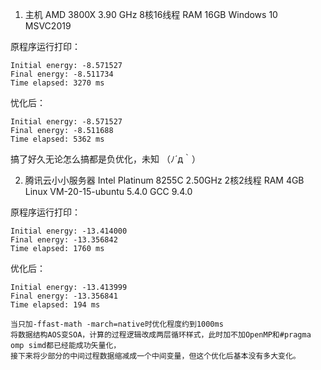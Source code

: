 1. 主机 AMD 3800X 3.90 GHz 8核16线程   RAM 16GB  Windows 10 MSVC2019

原程序运行打印：

    Initial energy: -8.571527
    Final energy: -8.511734
    Time elapsed: 3270 ms

忧化后：

    Initial energy: -8.571527
    Final energy: -8.511688
    Time elapsed: 5362 ms

搞了好久无论怎么搞都是负优化，未知 （ﾉ´д｀）


2. 腾讯云小小服务器 Intel Platinum 8255C 2.50GHz  2核2线程   RAM 4GB  Linux VM-20-15-ubuntu 5.4.0   GCC 9.4.0

原程序运行打印：

    Initial energy: -13.414000
    Final energy: -13.356842
    Time elapsed: 1760 ms

优化后：

    Initial energy: -13.413999
    Final energy: -13.356841
    Time elapsed: 194 ms

```
当只加-ffast-math -march=native时优化程度约到1000ms
将数据结构AOS变SOA，计算的过程逻辑改成两层循环样式，此时加不加OpenMP和#pragma omp simd都已经能成功矢量化，
接下来将少部分的中间过程数据缩减成一个中间变量，但这个优化后基本没有多大变化。
```